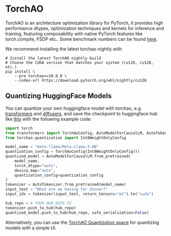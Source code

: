 # TorchAO

TorchAO is an architecture optimization library for PyTorch, it provides high performance dtypes, optimization techniques and kernels for inference and training, featuring composability with native PyTorch features like torch.compile, FSDP etc.. Some benchmark numbers can be found [here](https://github.com/pytorch/ao/tree/main/torchao/quantization#benchmarks).

We recommend installing the latest torchao nightly with

```console
# Install the latest TorchAO nightly build
# Choose the CUDA version that matches your system (cu126, cu128, etc.)
pip install \
    --pre torchao>=10.0.0 \
    --index-url https://download.pytorch.org/whl/nightly/cu126
```

## Quantizing HuggingFace Models
You can quantize your own huggingface model with torchao, e.g. [transformers](https://huggingface.co/docs/transformers/main/en/quantization/torchao) and [diffusers](https://huggingface.co/docs/diffusers/en/quantization/torchao), and save the checkpoint to huggingface hub like [this](https://huggingface.co/jerryzh168/llama3-8b-int8wo) with the following example code:

```Python
import torch
from transformers import TorchAoConfig, AutoModelForCausalLM, AutoTokenizer
from torchao.quantization import Int8WeightOnlyConfig

model_name = "meta-llama/Meta-Llama-3-8B"
quantization_config = TorchAoConfig(Int8WeightOnlyConfig())
quantized_model = AutoModelForCausalLM.from_pretrained(
    model_name,
    torch_dtype="auto",
    device_map="auto",
    quantization_config=quantization_config
)
tokenizer = AutoTokenizer.from_pretrained(model_name)
input_text = "What are we having for dinner?"
input_ids = tokenizer(input_text, return_tensors="pt").to("cuda")

hub_repo = # YOUR HUB REPO ID
tokenizer.push_to_hub(hub_repo)
quantized_model.push_to_hub(hub_repo, safe_serialization=False)
```

Alternatively, you can use the [TorchAO Quantization space](https://huggingface.co/spaces/medmekk/TorchAO_Quantization) for quantizing models with a simple UI.
